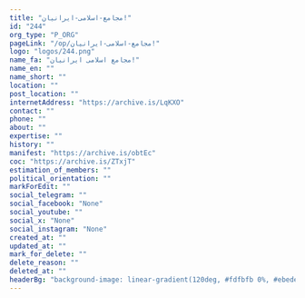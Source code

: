 ```yaml
---
title: "مجامع-اسلامی-ایرانیان!"
id: "244"
org_type: "P_ORG"
pageLink: "/op/مجامع-اسلامی-ایرانیان!"
logo: "logos/244.png"
name_fa: "مجامع اسلامی ایرانیان!"
name_en: ""
name_short: ""
location: ""
post_location: ""
internetAddress: "https://archive.is/LqKXO"
contact: ""
phone: ""
about: ""
expertise: ""
history: ""
manifest: "https://archive.is/obtEc"
coc: "https://archive.is/ZTxjT"
estimation_of_members: ""
political_orientation: ""
markForEdit: ""
social_telegram: ""
social_facebook: "None"
social_youtube: ""
social_x: "None"
social_instagram: "None"
created_at: ""
updated_at: ""
mark_for_delete: ""
delete_reason: ""
deleted_at: ""
headerBg: "background-image: linear-gradient(120deg, #fdfbfb 0%, #ebedee 100%);"
---
```

